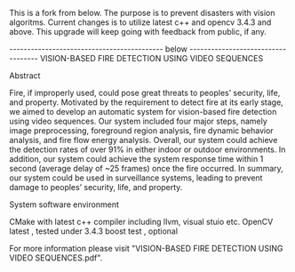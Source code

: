 This is a fork from below.
The purpose is to prevent disasters with vision algoritms.
Current changes is to utilize latest c++ and opencv 3.4.3 and above.
This upgrade will keep going with feedback from public, if any.

-------------------------------------------  below -----------------------------------
                                VISION-BASED FIRE DETECTION USING VIDEO SEQUENCES

Abstract

Fire, if improperly used, could pose great threats to peoples’ security, life, and property. Motivated by the requirement to detect fire at its early stage, we aimed to develop an automatic system for vision-based fire detection using video sequences. Our system included four major steps, namely image preprocessing, foreground region analysis, fire dynamic behavior analysis, and fire flow energy analysis. Overall, our system could achieve the detection rates of over 91% in either indoor or outdoor environments. In addition, our system could achieve the system response time within 1 second (average delay of ~25 frames) once the fire occurred. In summary, our system could be used in surveillance systems, leading to prevent damage to peoples’ security, life, and property.

System software environment

CMake with latest c++ compiler including llvm, visual stuio etc.
OpenCV latest , tested under 3.4.3
boost test , optional


For more information please visit "VISION-BASED FIRE DETECTION USING VIDEO SEQUENCES.pdf".
